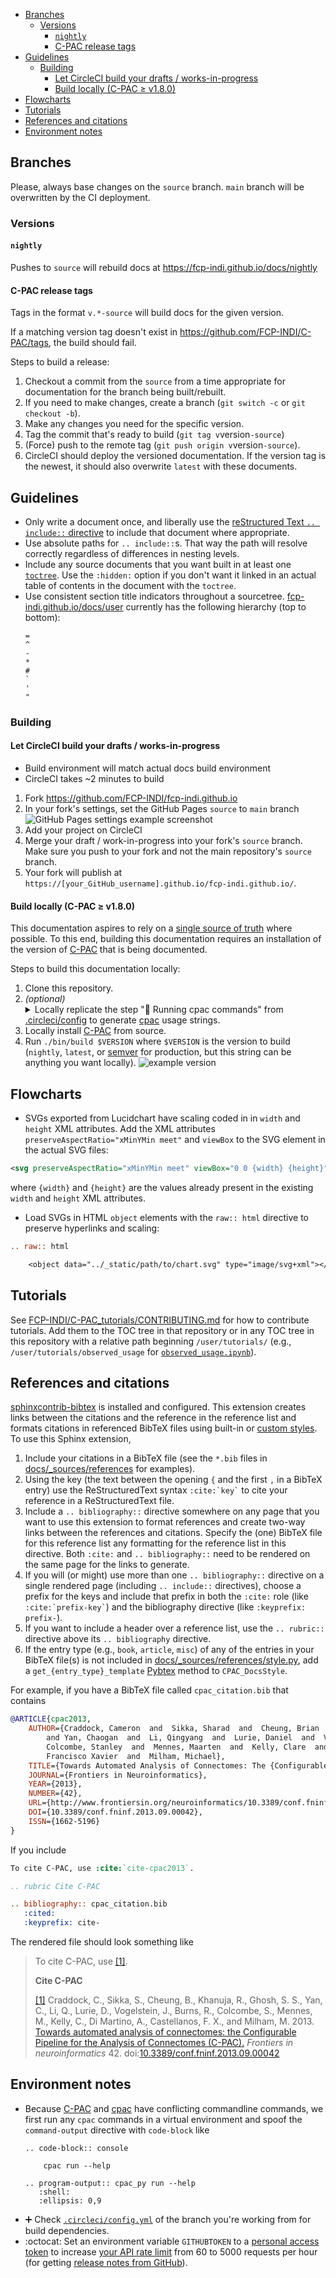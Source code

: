<!-- TOC -->

- [Branches](#branches)
  - [Versions](#versions)
    - [`nightly`](#nightly)
    - [C-PAC release tags](#c-pac-release-tags)
- [Guidelines](#guidelines)
  - [Building](#building)
    - [Let CircleCI build your drafts / works-in-progress](#let-circleci-build-your-drafts--works-in-progress)
    - [Build locally (C-PAC ≥ v1.8.0)](#build-locally-c-pac-≥-v180)
- [Flowcharts](#flowcharts)
- [Tutorials](#tutorials)
- [References and citations](#references-and-citations)
- [Environment notes](#environment-notes)

<!-- /TOC -->

<a id="markdown-branches" name="branches"></a>
## Branches

Please, always base changes on the `source` branch. `main` branch will be overwritten by the CI deployment.

<a id="markdown-versions" name="versions"></a>
### Versions

<a id="markdown-nightly" name="nightly"></a>
#### `nightly`

Pushes to `source` will rebuild docs at https://fcp-indi.github.io/docs/nightly

<a id="markdown-c-pac-release-tags" name="c-pac-release-tags"></a>
#### C-PAC release tags
Tags in the format `v.*-source` will build docs for the given version.

If a matching version tag doesn't exist in https://github.com/FCP-INDI/C-PAC/tags, the build should fail.

Steps to build a release:
1. Checkout a commit from the `source` from a time appropriate for documentation for the branch being built/rebuilt.
2. If you need to make changes, create a branch (`git switch -c` or `git checkout -b`).
3. Make any changes you need for the specific version.
4. Tag the commit that's ready to build (`git tag v`version`-source`)
5. (Force) push to the remote tag (`git push origin v`version`-source`).
6. CircleCI should deploy the versioned documentation. If the version tag is the newest, it should also overwrite `latest` with these documents. 

<a id="markdown-guidelines" name="guidelines"></a>
## Guidelines

- Only write a document once, and liberally use the [reStructured Text `.. include::` directive](https://docutils.sourceforge.io/docs/ref/rst/directives.html#include) to include that document where appropriate.
- Use absolute paths for `.. include::`s. That way the path will resolve correctly regardless of differences in nesting levels.
- Include any source documents that you want built in at least one [`toctree`](https://www.sphinx-doc.org/en/1.8/usage/restructuredtext/directives.html#directive-toctree). Use the `:hidden:` option if you don't want it linked in an actual table of contents in the document with the `toctree`.
- Use consistent section title indicators throughout a sourcetree. [fcp-indi.github.io/docs/user](https://fcp-indi.github.io/docs/user) currently has the following hierarchy (top to bottom):
  ```
  =
  ^
  -
  *
  #
  `
  '
  "
  ```

<a id="markdown-building" name="building"></a>
### Building

<a id="markdown-let-circleci-build-your-drafts--works-in-progress" name="let-circleci-build-your-drafts--works-in-progress"></a>
#### Let CircleCI build your drafts / works-in-progress
* Build environment will match actual docs build environment
* CircleCI takes ~2 minutes to build
1. Fork https://github.com/FCP-INDI/fcp-indi.github.io
1. In your fork's settings, set the GitHub Pages `source` to `main` branch
    ![GitHub Pages settings example screenshot](./images/github-pages-settings-example.png)
1. Add your project on CircleCI
1. Merge your draft / work-in-progress into your fork's `source` branch. Make sure you push to your fork and not the main repository's `source` branch.
1. Your fork will publish at `https://[your_GitHub_username].github.io/fcp-indi.github.io/`.

<a id="markdown-build-locally-c-pac-≥-v180" name="build-locally-c-pac-≥-v180"></a>
#### Build locally (C-PAC ≥ v1.8.0)
This documentation aspires to rely on a [single source of truth](https://en.wikipedia.org/wiki/Single_source_of_truth) where possible.  To this end, building this documentation requires an installation of the version of [C-PAC](https://github.com/FCP-INDI/C-PAC) that is being documented.

Steps to build this documentation locally:
1. Clone this repository.
1. _(optional)_ <details><summary>Locally replicate the step "👊 Running cpac commands" from [.circleci/config](./.circleci/config) to generate [cpac](https://pypi.org/project/cpac/) usage strings.</summary>
    Either perform this "👊 Running cpac commands" step in a separate Python environment or uninstall cpac after generating the usage string(s).
    1. _(optional)_ Create an environment for cpac and activate this environment.
    1. `pip install cpac`
    1. If you don't have a local container for the version of C-PAC you're documenting, `cpac pull` to download the latest or `cpac pull --tag $TAG` to pull a specific version.
    1. Generate ReStructuredText documents with cpac usage strings:
       ```BASH
        mkdir -p docs/_sources/user/cpac
        printf ".. code-block:: console\n\n   $ cpac --help\n\n" > docs/_sources/user/cpac/help.rst
        cpac --help | sed -e "s/.*/   &/" >> docs/_sources/user/cpac/help.rst
        mkdir -p docs/_sources/user/run
        printf "Usage: cpac run\n\`\`\`\`\`\`\`\`\`\`\`\`\`\`\`\n.. code-block:: console\n\n   $ cpac run --help\n\n" > docs/_sources/user/run/help.rst
        cpac run --help | sed -e "s/.*/   &/" >> docs/_sources/user/run/help.rst
        mkdir -p docs/_sources/user/utils
        printf "Usage: cpac utils\n\`\`\`\`\`\`\`\`\`\`\`\`\`\`\`\`\`\n.. code-block:: console\n\n   $ cpac utils --help\n\n" > docs/_sources/user/utils/help.rst
        cpac utils --help | sed -e "s/.*/   &/" >> docs/_sources/user/utils/help.rst
        ```
    1. `deactivate` your cpac environment if you used a separate environment or `pip uninstall cpac`.
    </details>
1. Locally install [C-PAC](https://github.com/FCP-INDI/C-PAC) from source.
1. Run `./bin/build $VERSION` where `$VERSION` is the version to build (`nightly`, `latest`, or [<span title='Semantic Versioning'>semver</span>](https://semver.org/) for production, but this string can be anything you want locally). ![example version](./images/example_version.png)

<a id="markdown-flowcharts" name="flowcharts"></a>
## Flowcharts

- SVGs exported from Lucidchart have scaling coded in in `width` and `height` XML attributes. Add the XML attributes `preserveAspectRatio="xMinYMin meet"` and `viewBox` to the SVG element in the actual SVG files:

```xml
<svg preserveAspectRatio="xMinYMin meet" viewBox="0 0 {width} {height}"></svg>
```

where `{width}` and `{height}` are the values already present in the existing `width` and `height` XML attributes.
- Load SVGs in HTML `object` elements with the `raw:: html` directive to preserve hyperlinks and scaling:

```rst
.. raw:: html

    <object data="../_static/path/to/chart.svg" type="image/svg+xml"></object>
```

<a id="markdown-tutorials" name="tutorials"></a>
## Tutorials

See [FCP-INDI/C-PAC_tutorials/CONTRIBUTING.md](https://github.com/FCP-INDI/C-PAC_tutorials/blob/main/CONTRIBUTING.md) for how to contribute tutorials. Add them to the TOC tree in that repository or in any TOC tree in this repository with a relative path beginning `/user/tutorials/` (e.g., `/user/tutorials/observed_usage` for [`observed_usage.ipynb`](https://github.com/FCP-INDI/C-PAC_tutorials/blob/main/observed_usage.ipynb)).

<a id="markdown-references-and-citations" name="references-and-citations"></a>
## References and citations

[sphinxcontrib-bibtex](https://sphinxcontrib-bibtex.readthedocs.io/) is installed and configured. This extension creates links between the citations and the reference in the reference list and formats citations in referenced BibTeX files using built-in or [custom styles](https://github.com/FCP-INDI/fcp-indi.github.io/blob/source/docs/_sources/references/style.py). To use this Sphinx extension, 

1. Include your citations in a BibTeX file (see the `*.bib` files in [docs/_sources/references](https://github.com/FCP-INDI/fcp-indi.github.io/blob/source/docs/_sources/references) for examples).
2. Using the key (the text between the opening `{` and the first `,` in a BibTeX entry) use the ReStructuredText syntax `` :cite:`key` `` to cite your reference in a ReStructuredText file.
3. Include a `.. bibliography::` directive somewhere on any page that you want to use this extension to format references and create two-way links between the references and citations. Specify the (one) BibTeX file for this reference list any formatting for the reference list in this directive. Both `:cite:` and `.. bibliography::` need to be rendered on the same page for the links to generate.
4. If you will (or might) use more than one `.. bibliography::` directive on a single rendered page (including `.. include::` directives), choose a prefix for the keys and include that prefix in both the `:cite:` role (like `` :cite:`prefix-key` ``) and the bibliography directive (like `:keyprefix: prefix-`).
5. If you want to include a header over a reference list, use the `.. rubric::` directive above its `.. bibliography` directive.
6. If the entry type (e.g., `book`, `article`, `misc`) of any of the entries in your BibTeX file(s) is not included in [docs/_sources/references/style.py](https://github.com/FCP-INDI/fcp-indi.github.io/blob/source/docs/_sources/references/style.py), add a `get_{entry_type}_template` [Pybtex](https://pybtex.org) method to `CPAC_DocsStyle`.

For example, if you have a BibTeX file called `cpac_citation.bib` that contains

```BibTeX
@ARTICLE{cpac2013,
    AUTHOR={Craddock, Cameron  and  Sikka, Sharad  and  Cheung, Brian  and  Khanuja, Ranjeet  and  Ghosh, Satrajit S
        and Yan, Chaogan  and  Li, Qingyang  and  Lurie, Daniel  and  Vogelstein, Joshua  and  Burns, Randal  and
        Colcombe, Stanley  and  Mennes, Maarten  and  Kelly, Clare  and  Di Martino, Adriana  and  Castellanos,
        Francisco Xavier  and  Milham, Michael},
    TITLE={Towards Automated Analysis of Connectomes: The {Configurable Pipeline for the Analysis of Connectomes (C-PAC)}},
    JOURNAL={Frontiers in Neuroinformatics},
    YEAR={2013},
    NUMBER={42},
    URL={http://www.frontiersin.org/neuroinformatics/10.3389/conf.fninf.2013.09.00042/full},
    DOI={10.3389/conf.fninf.2013.09.00042},
    ISSN={1662-5196}
}
```

If you include

```rst
To cite C-PAC, use :cite:`cite-cpac2013`.

.. rubric Cite C-PAC

.. bibliography:: cpac_citation.bib
   :cited:
   :keyprefix: cite-
```

The rendered file should look something like

> To cite C-PAC, use <a name="backref1" href="#ref1">[1]</a>.
> 
> __Cite C-PAC__
> 
> <a name="ref1" href="#backref1">[1]</a> Craddock, C., Sikka, S., Cheung, B., Khanuja, R., Ghosh, S. S., Yan, C., Li, Q., Lurie, D., Vogelstein, J., Burns, R., Colcombe, S., Mennes, M., Kelly, C., Di Martino, A., Castellanos, F. X., and Milham, M. 2013. [Towards automated analysis of connectomes: the Configurable Pipeline for the Analysis of Connectomes (C-PAC).](http://www.frontiersin.org/neuroinformatics/10.3389/conf.fninf.2013.09.00042/full) *Frontiers in neuroinformatics* 42. doi:[10.3389/conf.fninf.2013.09.00042](https://dx.doi.org/10.3389/conf.fninf.2013.09.00042)

<a id="markdown-environment-notes" name="environment-notes"></a>
## Environment notes
* Because [C-PAC](https://github.com/FCP-INDI/C-PAC.git) and [cpac](https://github.com/FCP-INDI/cpac.git) have conflicting commandline commands, we first run any `cpac` commands in a virtual environment and spoof the `command-output` directive with `code-block` like 
   ```RST
   .. code-block:: console

       cpac run --help
       
   .. program-output:: cpac_py run --help
      :shell:
      :ellipsis: 0,9
   ```
* :heavy_plus_sign: Check [`.circleci/config.yml`](https://github.com/FCP-INDI/fcp-indi.github.io/blob/source/.circleci/config.yml) of the branch you're working from for build dependencies.
* :octocat: Set an environment variable `GITHUBTOKEN` to a [personal access token](https://help.github.com/en/github/authenticating-to-github/creating-a-personal-access-token-for-the-command-line) to increase [your API rate limit](https://developer.github.com/v3/#rate-limiting) from 60 to 5000 requests per hour (for getting [release notes from GitHub](https://github.com/FCP-INDI/C-PAC/releases)).
